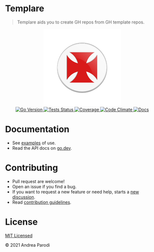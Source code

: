 # Templare

> Templare aids you to create GH repos from GH template repos.

<div align="center">
<img 
    width="50%"
    alt="logo" 
    src="media/logo.svg">
</div>

<div align="center">
<a 
    href="https://github.com/parro-it/templare/blob/0764588ea9629ba0bdf8e5786f6371208b95067a/go.mod#L3" style="display: inline">
    <img 
        alt="Go Version" 
        src="https://img.shields.io/github/go-mod/go-version/parro-it/templare?style=flat&logo=go">
</a>
<a 
    href="https://github.com/parro-it/templare/actions/workflows/go.yml" 
    style="display: inline"> 
    <img 
        alt="Tests Status" 
        src="https://img.shields.io/github/workflow/status/parro-it/templare/Test/master?style=flat&label=Tests&logo=github">
</a>
<a 
    href="https://codeclimate.com/github/parro-it/templare/test_coverage"
    style="display: inline"> 
    <img 
        alt="Coverage" 
        src="https://img.shields.io/codeclimate/coverage/parro-it/templare?style=flat&label=Coverage&logo=code-climate">
</a>
<a 
    href="https://codeclimate.com/github/parro-it/templare" 
    style="display: inline"> 
    <img 
        alt="Code Climate" 
        src="https://img.shields.io/codeclimate/maintainability/parro-it/templare?style=flat&label=Code-Climate&logo=code-climate">
</a> 
<a 
    href="https://pkg.go.dev/github.com/parro-it/templare" 
    style="display: inline"> 
    <img 
        alt="Docs" 
        src="https://img.shields.io/badge/Docs-go.dev-blue?logo=go&logoColor=white&style=flat">
</a>
</div>



# Documentation

* See [examples](examples_test.go) of use.
* Read the API docs on [go.dev](https://pkg.go.dev/github.com/parro-it/templare).

# Contributing

* Pull request are welcome!
* Open an issue if you find a bug.
* If you want to request a new feature or need help, starts a [new discussion](https://github.com/parro-it/templare/discussions/new).
* Read [contribution guidelines](contributing.md).

# License
[MIT Licensed](LICENSE)

© 2021 Andrea Parodi
